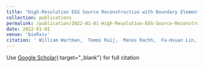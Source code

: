 ```yaml
---
title: "High-Resolution EEG Source Reconstruction with Boundary Element Fast Multipole Method Using Reciprocity Principle and TES Forward Model Matrix"
collection: publications
permalink: /publication/2022-01-01-High-Resolution-EEG-Source-Reconstruction-with-Boundary-Element-Fast-Multipole-Method-Using-Reciprocity-Principle-and-TES-Forward-Model-Matrix
date: 2022-01-01
venue: 'bioRxiv'
citation: ' William Wartman,  Tommi Raij,  Manas Rachh,  Fa-Hsuan Lin,  Konstantin Weise,  Thomas Knoesche,  Burkhard Maess,  Carsten Wolters,  Matti H{\&quot;a}m{\&quot;a}l{\&quot;a}inen,  Aapo Nummenmaa,  Sergey Makaroff, &quot;High-Resolution EEG Source Reconstruction with Boundary Element Fast Multipole Method Using Reciprocity Principle and TES Forward Model Matrix.&quot; bioRxiv, 2022.'
---
```

Use [Google Scholar](https://scholar.google.com/scholar?q=High+Resolution+EEG+Source+Reconstruction+with+Boundary+Element+Fast+Multipole+Method+Using+Reciprocity+Principle+and+TES+Forward+Model+Matrix){:target="_blank"} for full citation